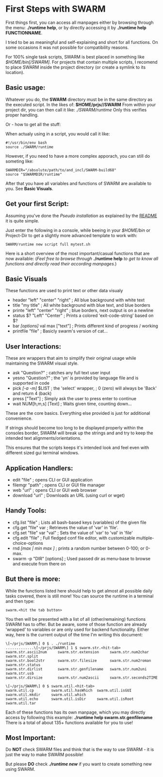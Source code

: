 First Steps with SWARM
======================

First things first, you can access all manpages either by browsing through the menu: **./runtime help**, or by directly accessing it by **./runtime help FUNCTIONNAME**.

I tried to be as meaningful and self-explaining and short for all functions.
On some occasions it was not possible for compatibility reasons.

For 100% single task scripts, SWARM is best placed in something like _$HOME/bin\[/SWARM\]_.
For projects that contain multiple scripts, I recomend to place SWARM inside the project directory (or create a symlink to its location).


Basic usage:
------------

Whatever you do, the **SWARM** directory must be in the same directory as the executed script.
In the likes of: __$HOME/prjs/<project dir>/SWARM__
From within your project dir, you can then call it like: _./SWARM/runtime_
Only this verifies proper handling.

Or - how to get all the stuff:

When actualy using in a script, you would call it like:

    #!/usr/bin/env bash
    source ./SWARM/runtime

However, if you need to have a more complex apporach, you can still do someting like:

    SWARMDIR="/absolute/path/to/and_incl/SWARM-build68"
    source "$SWARMDIR/runtime"

After that you have all variables and functions of SWARM are available to you. See __Basic Visuals__.


Get your first Script:
----------------------

Assuming you've done the _Pseudo installation_ as explained by the [README](./README.md) it is quite simple.

Just enter the following in a console, while beeing in your _$HOME/bin_ or Project-Dir to get a slightly more advanced template to work with:

    SWARM/runtime new script full mytest.sh

Here is a short overview of the most important/casual functions that are now available:
(_Feel free to browse through_ **./runtime help** _to get to know all functions and directly read their according manpages._)


Basic Visuals
-------------
These functions are used to print text or other data visualy
* header "left" "center" "right" 	; All blue background with white text
* title "my title" 			; All white background with blue text, and blue borders
* printe "left" "center" "right" 	; blue borders, next output is on a newline
* status $? "Left" "Center"		; Prints a colored 'exit-code-string' based on $?
* bar _[options]_ val max ["text"]	; Prints different kind of progress / working
* printfile "file"                      ; Basicly swarm's version of cat...


User Interactions:
------------------
These are wrappers that aim to simplify their original usage while maintaining the SWARM visual style.
* ask "Question?" 	; catches any full text user input
* yesno "Question?" 	; the 'yn' is provided by language file and is supported in code
* pick _[-a -m]_ $LIST 	; the 'select' wrapper, ; 0 (zero) will always be 'Back' and return 4 (back)
* press	["Text"]	; Simply ask the user to press enter to continue
* wait NUM[h,m,s] [Text]     ; Waits given time, counting down...

These are the core basics.
Everything else provided is just for additional convenience.

If strings should become too long to be displayed properly
within the consoles border, SWARM will break up the strings
and and try to keep the intended text alignments/orientations.

This ensures that the scripts keeps it's intended look and feel
even with different sized gui terminal windows.


Application Handlers:
---------------------

* edit "file" 		; opens CLI or GUI application
* filemgr "path" 	; opens CLI or GUI file manager
* web "url" 		; opens CLI or GUI web browser
* download "url" 	; Downloads an URL (using curl or wget)


Handy Tools:
------------

* cfg.list "file" 		; Lists all bash-based keys (variables) of the given file
* cfg.get "file" var		; Retrieves the value of 'var' in 'file'.
* cfg.set "file" var "val"	; Sets the value of 'var' to 'val' in 'file'
* cfg.edit "file"		; Full fledged conf file editor, with customizable multiple-choice-options
* rnd _[max | min max ]_ 	; prints a random number between 0-100; or 0-max.
* swarm -p "DIR" [options]      ; Used passed dir as menu-base to browse and execute from there on


But there is more:
------------------

While the functions listed here should help to get almost all possible daily tasks covered, there is still more!
You can source the runtime in a terminal and then type:

    swarm.<hit the tab button>

You then will be presented with a list of all (other/remaining) functions SWARM has to offer.
But be aware, some of those function are already 'wrapped' to variables or are only used for backend functionality.
Either way, here is the current output of the time I'm writing this document:

    \[~/prjs/SWARM\] 0 $ . ./runtime
    .............\[~/prjs/SWARM\] 1 $ swarm.str.<hit-tab>
    swarm.str.ascii2num     swarm.str.extension     swarm.str.num2char      swarm.str.split
    swarm.str.bool2str      swarm.str.filesize      swarm.str.num2roman     swarm.str.status
    swarm.str.dirlist       swarm.str.genfilename   swarm.str.num2uni       swarm.str.usb
    swarm.str.dirsize       swarm.str.num2ascii     swarm.str.seconds2TIME  

    \[~/prjs/SWARM\] 0 $ swarm.util.<hit-tab>
    swarm.util.cp        swarm.util.hasWhich  swarm.util.isGUI     swarm.util.mkdir     swarm.util.which
    swarm.util.echo      swarm.util.isDir     swarm.util.isRoot    swarm.util.tar

Each of these functions has its own manpage, which you may directly access by following this example: **./runtime help swarm.str.genfilename**
There is a total of about 135+ functions available for you to use!


Most Important:
---------------

Do **NOT** check SWARM files and think that is the way to use SWARM - it is just the way to make SWARM possible!

But please **DO** check ___./runtime new___ if you want to create something new using SWARM.
